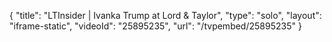 {
    "title": "LTInsider | Ivanka Trump at Lord & Taylor",
    "type": "solo",
    "layout": "iframe-static",
    "videoId": "25895235",
    "url": "\/tvpembed\/25895235"
}